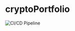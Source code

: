 # cryptoPortfolio

![CI/CD Pipeline](https://github.com/marcoxdd/cryptoPortfolio/actions/workflows/ci-cd.yml/badge.svg)
